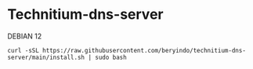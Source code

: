 # Technitium-dns-server
DEBIAN 12

```
curl -sSL https://raw.githubusercontent.com/beryindo/technitium-dns-server/main/install.sh | sudo bash
